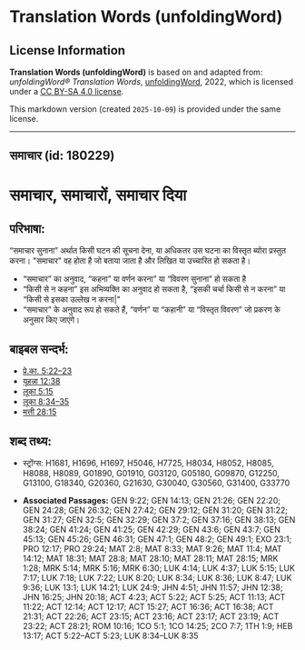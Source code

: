 # Translation Words (unfoldingWord)

## License Information

**Translation Words (unfoldingWord)** is based on and adapted from: _unfoldingWord® Translation Words_, [unfoldingWord](https://unfoldingword.org/utw), 2022, which is licensed under a [CC BY-SA 4.0 license](https://creativecommons.org/licenses/by-sa/4.0/legalcode.en).

This markdown version (created `2025-10-09`) is provided under the same license.



--------------------------------

## समाचार (id: 180229)

समाचार, समाचारों, समाचार दिया
=============================

परिभाषा:
--------

“समाचार सुनाना” अर्थात किसी घटन की सूचना देना, या अधिकतर उस घटना का विस्तृत ब्योरा प्रस्तुत करना। "समाचार" वह होता है जो बताया जाता है और लिखित या उच्चारित हो सकता है।

* “समाचार” का अनुवाद, “कहना” या वर्णन करना” या “विवरण सुनाना” हो सकता है
* “किसी से न कहना” इस अभिव्यक्ति का अनुवाद हो सकता है, “इसकी चर्चा किसी से न करना” या “किसी से इसका उल्लेख न करना\|"
* “समाचार” के अनुवाद रूप हो सकते हैं, “वर्णन” या “कहानी” या “विस्तृत विवरण” जो प्रकरण के अनुसार किए जाएंगे।

बाइबल सन्दर्भ:
--------------

* [प्रे.का. 5:22–23](https://ref.ly/Acts5:22-Acts5:23)
* [यूहन्ना 12:38](https://ref.ly/John12:38)
* [लूका 5:15](https://ref.ly/Luke5:15)
* [लूका 8:34–35](https://ref.ly/Luke8:34-Luke8:35)
* [मत्ती 28:15](https://ref.ly/Matt28:15)

शब्द तथ्य:
----------

* स्ट्रोंग्स: H1681, H1696, H1697, H5046, H7725, H8034, H8052, H8085, H8088, H8089, G01890, G01910, G03120, G05180, G09870, G12250, G13100, G18340, G20360, G21630, G30040, G30560, G31400, G33770

* **Associated Passages:** GEN 9:22; GEN 14:13; GEN 21:26; GEN 22:20; GEN 24:28; GEN 26:32; GEN 27:42; GEN 29:12; GEN 31:20; GEN 31:22; GEN 31:27; GEN 32:5; GEN 32:29; GEN 37:2; GEN 37:16; GEN 38:13; GEN 38:24; GEN 41:24; GEN 41:25; GEN 42:29; GEN 43:6; GEN 43:7; GEN 45:13; GEN 45:26; GEN 46:31; GEN 47:1; GEN 48:2; GEN 49:1; EXO 23:1; PRO 12:17; PRO 29:24; MAT 2:8; MAT 8:33; MAT 9:26; MAT 11:4; MAT 14:12; MAT 18:31; MAT 28:8; MAT 28:10; MAT 28:11; MAT 28:15; MRK 1:28; MRK 5:14; MRK 5:16; MRK 6:30; LUK 4:14; LUK 4:37; LUK 5:15; LUK 7:17; LUK 7:18; LUK 7:22; LUK 8:20; LUK 8:34; LUK 8:36; LUK 8:47; LUK 9:36; LUK 13:1; LUK 14:21; LUK 24:9; JHN 4:51; JHN 11:57; JHN 12:38; JHN 16:25; JHN 20:18; ACT 4:23; ACT 5:22; ACT 5:25; ACT 11:13; ACT 11:22; ACT 12:14; ACT 12:17; ACT 15:27; ACT 16:36; ACT 16:38; ACT 21:31; ACT 22:26; ACT 23:15; ACT 23:16; ACT 23:17; ACT 23:19; ACT 23:22; ACT 28:21; ROM 10:16; 1CO 5:1; 1CO 14:25; 2CO 7:7; 1TH 1:9; HEB 13:17; ACT 5:22–ACT 5:23; LUK 8:34–LUK 8:35

